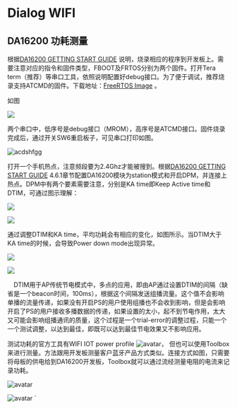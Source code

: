 ﻿---
sort: 15
---

# Dialog WIFI

## DA16200 功耗测量


根据[DA16200 GETTING START GUIDE](https://www.dialog-semiconductor.com/sites/default/files/2021-12/UM-WI-056-DA16200_DA16600_FreeRTOS_Getting_Started_Guide_Rev_1.1.pdf) 说明，烧录相应的程序到开发板上。需要注意对应的指令和固件类型，FBOOT及FRTOS分别为两个固件。打开Tera term（推荐）等串口工具，依照说明配置好debug接口。为了便于调试，推荐烧录支持ATCMD的固件。下载地址：[FreeRTOS Image](https://www.dialog-semiconductor.com/system/files/2021-12/DA16200_DA16600_IMG_FreeRTOS_Package_v3.2.2.0.zip) 。

如图

![](https://github.com/kuosail/kuosail.github.io/blob/main/image/WIFI/wif1.png?raw=true)

两个串口中，低序号是debug接口（MROM），高序号是ATCMD接口。固件烧录完成后，通过开关SW6重启板子，可见串口打印如图。

![acdshfgg](https://github.com/kuosail/kuosail.github.io/blob/main/image/WIFI/wifi2.png?raw=true)

打开一个手机热点，注意频段要为2.4Ghz才能被搜到。根据[DA16200 GETTING START GUIDE](https://www.dialog-semiconductor.com/sites/default/files/2021-12/UM-WI-056-DA16200_DA16600_FreeRTOS_Getting_Started_Guide_Rev_1.1.pdf) 4.6.1章节配置DA16200模块为station模式和开启DPM，并连接上热点。DPM中有两个要素需要注意，分别是KA time即Keep Active time和DTIM，可通过图示理解：

![](image/WIFI/wifi1)

![](C:\Users\qguo\Documents\GitHub\image\WIFI\Aspose.Words.067ba06c-e7d4-46a3-bb57-4092ab8e3b57.004.png)



通过调整DTIM和KA time，平均功耗会有相应的变化，如图所示。当DTIM大于KA time的时候，会导致Power down mode出现异常。

![](C:\Users\qguo\Documents\GitHub\image\WIFI\Aspose.Words.067ba06c-e7d4-46a3-bb57-4092ab8e3b57.005.png)

![](C:\Users\qguo\Documents\GitHub\image\WIFI\Aspose.Words.067ba06c-e7d4-46a3-bb57-4092ab8e3b57.006.png)

`  `DTIM用于AP传统节电模式中，多点的应用，即由AP通过设置DTIM的间隔（缺省是一个beacon时间，100ms），根据这个间隔发送组播流量。这个值不会影响单播的流量传递，如果没有开启PS的用户使用组播也不会收到影响，但是会影响开启了PS的用户接收多播数据的传递，如果设置的太小，起不到节电作用，太大又可能会影响组播通讯的质量，这个过程是一个trial-error的调整过程，只能一个一个测试调整，以达到最佳，即既可以达到最佳节电效果又不影响应用。


测试功耗的官方工具有WIFI IOT power profile 
![avatar](C:\Users\qguo\Documents\GitHub\image\WIFI\Aspose.Words.067ba06c-e7d4-46a3-bb57-4092ab8e3b57.007.png)， 但也可以使用Toolbox来进行测量。方法跟用开发板测量客户蓝牙产品方式类似。连接方式如图，只需要将母板的供电给到DA16200开发板，Toolbox就可以通过流经测量电阻的电流来记录功耗。

![avatar](C:\Users\qguo\Documents\GitHub\image\WIFI\Aspose.Words.067ba06c-e7d4-46a3-bb57-4092ab8e3b57.008.png)

![avatar](C:\Users\qguo\Documents\GitHub\image\WIFI\Aspose.Words.067ba06c-e7d4-46a3-bb57-4092ab8e3b57.009.png)
`


